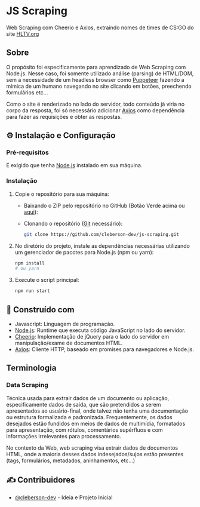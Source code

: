 # JS Scraping

Web Scraping com Cheerio e Axios, extraindo nomes de times de CS:GO do site [HLTV.org](http://hltv.org)



## Sobre

O propósito foi especificamente para aprendizado de Web Scraping com Node.js. Nesse caso, foi somente utilizado análise (parsing) de HTML/DOM, sem a necessidade de um headless browser como [Puppeteer](https://github.com/puppeteer/puppeteer/) fazendo a mímica de um humano navegando no site clicando em botões, preechendo formulários etc...

Como o site é renderizado no lado do servidor, todo conteúdo já viria no corpo da resposta, foi só necessário adicionar [Axios](https://github.com/axios/axios) como dependência para fazer as requisições e obter as respostas.



## :gear: Instalação e Configuração

### Pré-requisitos

É exigido que tenha [Node.js](https://nodejs.org/) instalado em sua máquina.

### Instalação

1. Copie o repositório para sua máquina:
   - Baixando o ZIP pelo repositório no GitHub (Botão Verde acima ou [aqui](https://github.com/cleberson-dev/js-scraping)):
   - Clonando o repositório ([Git](https://git-scm.com/downloads) necessário):

        ```bash
       git clone https://github.com/cleberson-dev/js-scraping.git
       ```

2. No diretório do projeto, instale as dependências necessárias utilizando um gerenciador de pacotes para Node.js (npm ou yarn):

    ```bash
    npm install
    # ou yarn
    ```

3. Execute o script principal:

    ``````bash
    npm run start
    ``````



## :hammer: Construído com

- Javascript: Linguagem de programação.
- [Node.js](https://nodejs.org/): Runtime que executa código JavaScript no lado do servidor.
- [Cheerio](https://github.com/axios/axios): Implementação de jQuery para o lado do servidor em manipulação/exame de documentos HTML.
- [Axios](https://github.com/axios/axios): Cliente HTTP, baseado em promises para navegadores e Node.js.



## Terminologia

### Data Scraping

Técnica usada para extrair dados de um documento ou aplicação, especificamente dados de saída, que são pretendidos a serem apresentados ao usuário-final, onde talvez não tenha uma documentação ou estrutura formalizada e padronizada. Frequentemente, os dados desejados estão fundidos em meios de dados de multimídia, formatados para apresentação, com rótulos, comentários supérfluos e com informações irrelevantes para processamento.

No contexto da Web, web scraping visa extrair dados de documentos HTML, onde a maioria desses dados indesejados/sujos estão presentes (tags, formulários, metadados, aninhamentos, etc...)





## :writing_hand: Contribuidores

- [@cleberson-dev](https://github.com/cleberson-dev) - Ideia e Projeto Inicial